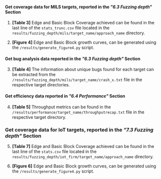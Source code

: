 
#### Get coverage data for MILS targets, reported in the *"6.3 Fuzzing depth"* Section

1. **[Table 3]** Edge and Basic Block Coverage achieved can be found in the last line of the `stats_trunc.csv` file located in the `results/fuzzing_depth/mils/target_name/approach_name` directory.

2. **[Figure 4]** Edge and Basic Block growth curves, can be generated using the `/results/generate_figure4.py` script.

#### Get bug analysis data reported in the *"6.3 Fuzzing depth"* Section

3. **[Table 4]** The information about unique bugs found for each target can be extracted from the `/results/fuzzing_depth/mils/target_name/crash_x.txt` file in the respective target directories. 

#### Get efficiency data reported in *"6.4 Performance"* Section

4. **[Table 5]** Throughput metrics can be found in the `/results/performance/target_name/throughputrecap.txt` file in the respective target directory.

### Get coverage data for IoT targets, reported in the *"7.3 Fuzzing depth"* Section

5. **[Table 7]** Edge and Basic Block Coverage achieved can be found in the last line of the `stats.csv` file located in the `results/fuzzing_depth/iot_firm/target_name/approach_name` directory. 

6. **[Figure 6]** Edge and Basic Block growth curves, can be generated using the `/results/generate_figure4.py` script.

